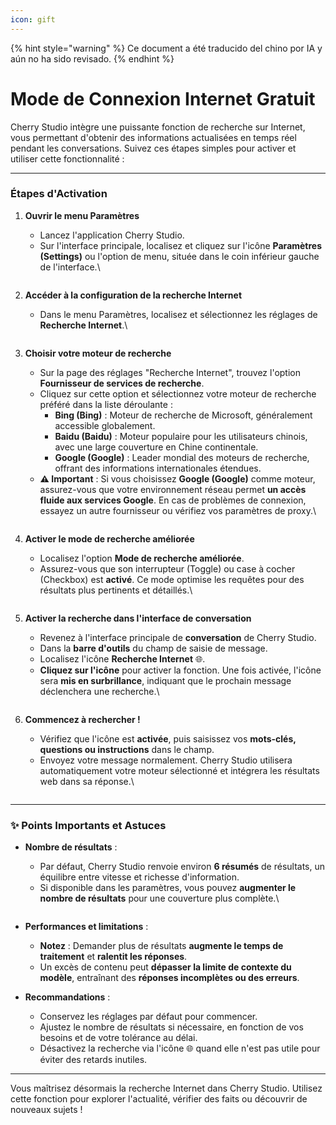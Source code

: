 ```yaml
---
icon: gift
---
```


{% hint style="warning" %}
Ce document a été traducido del chino por IA y aún no ha sido revisado.
{% endhint %}

# Mode de Connexion Internet Gratuit

Cherry Studio intègre une puissante fonction de recherche sur Internet, vous permettant d'obtenir des informations actualisées en temps réel pendant les conversations. Suivez ces étapes simples pour activer et utiliser cette fonctionnalité :

***

### Étapes d'Activation

1. **Ouvrir le menu Paramètres**
   * Lancez l'application Cherry Studio.
   * Sur l'interface principale, localisez et cliquez sur l'icône **Paramètres (Settings)** ou l'option de menu, située dans le coin inférieur gauche de l'interface.\
      <figure><img src="../.gitbook/assets/Pasted image 20250416182458.png" alt=""><figcaption></figcaption></figure>

2. **Accéder à la configuration de la recherche Internet**
   * Dans le menu Paramètres, localisez et sélectionnez les réglages de **Recherche Internet**.\
      <figure><img src="../.gitbook/assets/Pasted image 20250416182559.png" alt=""><figcaption></figcaption></figure>

3. **Choisir votre moteur de recherche**
   * Sur la page des réglages "Recherche Internet", trouvez l'option **Fournisseur de services de recherche**.
   * Cliquez sur cette option et sélectionnez votre moteur de recherche préféré dans la liste déroulante :
     * **Bing (Bing)** : Moteur de recherche de Microsoft, généralement accessible globalement.
     * **Baidu (Baidu)** : Moteur populaire pour les utilisateurs chinois, avec une large couverture en Chine continentale.
     * **Google (Google)** : Leader mondial des moteurs de recherche, offrant des informations internationales étendues.
   *   **⚠️ Important** : Si vous choisissez **Google (Google)** comme moteur, assurez-vous que votre environnement réseau permet **un accès fluide aux services Google**. En cas de problèmes de connexion, essayez un autre fournisseur ou vérifiez vos paramètres de proxy.\
       <figure><img src="../.gitbook/assets/Pasted image 20250416182637.png" alt=""><figcaption></figcaption></figure>

4. **Activer le mode de recherche améliorée**
   * Localisez l'option **Mode de recherche améliorée**.
   *   Assurez-vous que son interrupteur (Toggle) ou case à cocher (Checkbox) est **activé**. Ce mode optimise les requêtes pour des résultats plus pertinents et détaillés.\
       <figure><img src="../.gitbook/assets/Pasted image 20250416182728.png" alt=""><figcaption></figcaption></figure>

5. **Activer la recherche dans l'interface de conversation**
   * Revenez à l'interface principale de **conversation** de Cherry Studio.
   * Dans la **barre d'outils** du champ de saisie de message.
   * Localisez l'icône **Recherche Internet** 🌐.
   *   **Cliquez sur l'icône** pour activer la fonction. Une fois activée, l'icône sera **mis en surbrillance**, indiquant que le prochain message déclenchera une recherche.\
       <figure><img src="../.gitbook/assets/Pasted image 20250416182812.png" alt=""><figcaption></figcaption></figure>

6. **Commencez à rechercher !**
   * Vérifiez que l'icône est **activée**, puis saisissez vos **mots-clés, questions ou instructions** dans le champ.
   *   Envoyez votre message normalement. Cherry Studio utilisera automatiquement votre moteur sélectionné et intégrera les résultats web dans sa réponse.\
       <figure><img src="../.gitbook/assets/中美关税新动态.png" alt=""><figcaption></figcaption></figure>

***

### ✨ Points Importants et Astuces

* **Nombre de résultats** :
  * Par défaut, Cherry Studio renvoie environ **6 résumés** de résultats, un équilibre entre vitesse et richesse d'information.
  *   Si disponible dans les paramètres, vous pouvez **augmenter le nombre de résultats** pour une couverture plus complète.\
      <figure><img src="../.gitbook/assets/Pasted image 20250416184145.png" alt=""><figcaption></figcaption></figure>
  
* **Performances et limitations** :
  * **Notez** : Demander plus de résultats **augmente le temps de traitement** et **ralentit les réponses**.
  * Un excès de contenu peut **dépasser la limite de contexte du modèle**, entraînant des **réponses incomplètes ou des erreurs**.

* **Recommandations** :
  * Conservez les réglages par défaut pour commencer.
  * Ajustez le nombre de résultats si nécessaire, en fonction de vos besoins et de votre tolérance au délai.
  * Désactivez la recherche via l'icône 🌐 quand elle n'est pas utile pour éviter des retards inutiles.

***

Vous maîtrisez désormais la recherche Internet dans Cherry Studio. Utilisez cette fonction pour explorer l'actualité, vérifier des faits ou découvrir de nouveaux sujets !